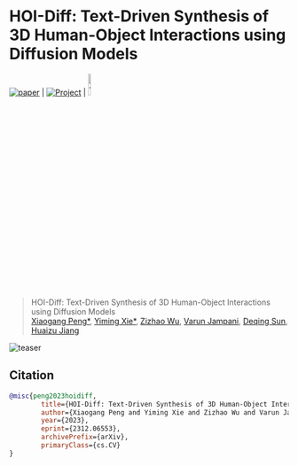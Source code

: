 
# HOI-Diff: Text-Driven Synthesis of 3D Human-Object Interactions using Diffusion Models

<!-- ### [Project Page](https://neu-vi.github.io/) | [Paper](https://arxiv.org/abs/xxx) -->

<a href="https://arxiv.org/abs/2312.06553"><img alt="paper" src="https://img.shields.io/badge/arXiv-red?logo=arXiv&logoColor=black"></a> \|
<a href="https://neu-vi.github.io/HOI-Diff/"><img alt="Project" src="https://img.shields.io/badge/-Project%20Page-lightgrey?logo=Google%20Chrome&color=yellow&logoColor=white"></a> \| 
<a ><img src="https://visitor-badge.laobi.icu/badge?page_id=neu-vi.HOI-Diff" width="10%" alt="visitor badge"/></a>
<!-- <a href="https://youtu.be/iyf1kzpRiHs"><img alt="video" src="https://img.shields.io/badge/Video-red?logo=youtube&logoColor=black"></a> <br> -->


> HOI-Diff: Text-Driven Synthesis of 3D Human-Object Interactions using Diffusion Models  
> [Xiaogang Peng*](https://xiaogangpeng.github.io), [Yiming Xie*](https://ymingxie.github.io), [Zizhao Wu](http://zizhao.me/), [Varun Jampani](https://varunjampani.github.io/), [Deqing Sun](https://deqings.github.io/), [Huaizu Jiang](https://jianghz.me/)    

![teaser](assets/teaser.png)


## Citation

```bibtex
@misc{peng2023hoidiff,
        title={HOI-Diff: Text-Driven Synthesis of 3D Human-Object Interactions using Diffusion Models}, 
        author={Xiaogang Peng and Yiming Xie and Zizhao Wu and Varun Jampani and Deqing Sun and Huaizu Jiang},
        year={2023},
        eprint={2312.06553},
        archivePrefix={arXiv},
        primaryClass={cs.CV}
}
```
